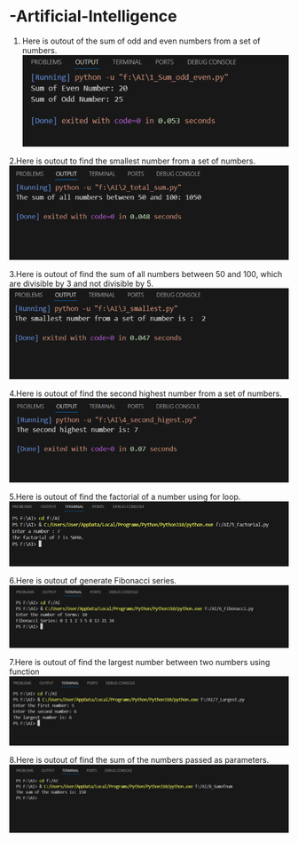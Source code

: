 # -Artificial-Intelligence

1. Here is outout of the sum of odd and even numbers from a set of numbers.
![image alt](https://github.com/Nazir942/-Artificial-Intelligence/blob/2e8e016ca432ff694bba7391675d7a15c855d074/1.png)

2.Here is outout to find the smallest number from a set of numbers.
![image alt](https://github.com/Nazir942/-Artificial-Intelligence/blob/b7eaadec920cf1608e580c368fb24ec01f23f1c5/2.png)

3.Here is outout of find the sum of all numbers between 50 and 100, which are divisible by 3 and
  not divisible by 5.
  ![image alt](https://github.com/Nazir942/-Artificial-Intelligence/blob/b7eaadec920cf1608e580c368fb24ec01f23f1c5/3.png)
  
4.Here is outout of find the second highest number from a set of numbers.
![image alt](https://github.com/Nazir942/-Artificial-Intelligence/blob/b7eaadec920cf1608e580c368fb24ec01f23f1c5/4.png)

5.Here is outout of find the factorial of a number using for loop.
![image alt](https://github.com/Nazir942/-Artificial-Intelligence/blob/b7eaadec920cf1608e580c368fb24ec01f23f1c5/5.png)

6.Here is outout of generate Fibonacci series.
![image alt](https://github.com/Nazir942/-Artificial-Intelligence/blob/b7eaadec920cf1608e580c368fb24ec01f23f1c5/6.png)

7.Here is outout of find the largest number between two numbers using function
![image alt](https://github.com/Nazir942/-Artificial-Intelligence/blob/b7eaadec920cf1608e580c368fb24ec01f23f1c5/7.png)

8.Here is outout of find the sum of the numbers passed as parameters.
 ![image alt](https://github.com/Nazir942/-Artificial-Intelligence/blob/8a88a145cd93db97f2882c4d888f6feb752fd7d9/8.png)
 

